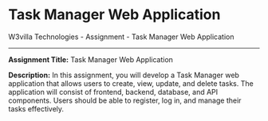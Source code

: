 # Task Manager Web Application

 W3villa Technologies - Assignment - Task Manager Web Application
***
 **Assignment Title:** Task Manager Web Application

  **Description:**
 In this assignment, you will develop a Task Manager web application that allows users to create,
 view, update, and delete tasks. The application will consist of frontend, backend, database, and
 API components. Users should be able to register, log in, and manage their tasks effectively.
